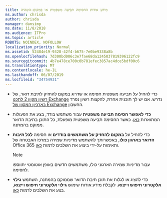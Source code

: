 ```yaml
---
title: מידע אודות החסימה תביעה משפטית או במקום-השהיה
ms.author: chrisda
author: chrisda
manager: dansimp
ms.date: 11/8/2018
ms.audience: ITPro
ms.topic: article
ROBOTS: NOINDEX, NOFOLLOW
localization_priority: Normal
ms.assetid: 52484e19-9328-42f4-b675-7e0be9338a8b
ms.openlocfilehash: 7d300bd006c3e7fae68da1245037819396122fc9
ms.sourcegitcommit: 4b7e478ce700c0b781efec3857ac4dce5bdf00c6
ms.translationtype: MT
ms.contentlocale: he-IL
ms.lasthandoff: 06/07/2019
ms.locfileid: "34754931"
---
```

- כדי להחיל על תביעה משפטית חסימה או שדרוג במקום להחזיק לתיבת דואר, של [רשיון מקוון 2 לתכנן Exchange](https://docs.microsoft.com/office365/servicedescriptions/office-365-platform-service-description/office-365-plan-options) נדרש. אם יש לך תוכנית אחרת, להקצות רשיון נפרד [בארכיון המקוון של Exchange](https://docs.microsoft.com/office365/servicedescriptions/exchange-online-archiving-service-description/exchange-online-archiving-service-description) החשבון. 
    
- **כדי לאפשר חסימה תביעה משפטית** עבור משתמש בודד, בצע את הפעולות המתוארות [כאן](https://docs.microsoft.com/office365/SecurityCompliance/place-a-mailbox-on-litigation-hold). כאשר החסימה תביעה משפטית מופעלת, כל התוכן בתיבת הדואר ממוקם בהמתנה.
    
- כדי להחיל על **במקום להחזיק על משתמשים בודדים** או חסימה **לכל תיבות הדואר בארגון כולו**, באפשרותך להשתמש מדיניות שמירה במרכז האבטחה של Office 365 ותאימות על-ידי ביצוע את השלבים לרמות [כאן](https://docs.microsoft.com/Office365/securitycompliance/retention-policies ).
    
    > [!NOTE]
    > עבור מדיניות שמירה הארגוני כולו, משתמשים חדשים באופן אוטומטי יתווספו לחסימה. 
  
- כדי להציג או לגלות את תוכן תיבת הדואר שממוקם בהמתנה, השתמש **גילוי אלקטרוני חיפוש וייצוא**. לקבלת מידע אודות שימוש **גילוי אלקטרוני חיפוש וייצוא**, בצע את השלבים לרמות [כאן](https://docs.microsoft.com/office365/securitycompliance/export-search-results).
    

